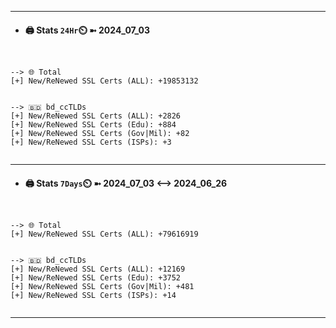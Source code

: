 

---
- #### 🖨️ **Stats** `24Hr`⏲️ ➼ 2024_07_03
```console


--> 🌐 Total
[+] New/ReNewed SSL Certs (ALL): +19853132


--> 🇧🇩 bd_ccTLDs
[+] New/ReNewed SSL Certs (ALL): +2826
[+] New/ReNewed SSL Certs (Edu): +884
[+] New/ReNewed SSL Certs (Gov|Mil): +82
[+] New/ReNewed SSL Certs (ISPs): +3


```

---
- #### 🖨️ **Stats** `7Days`⏲️ ➼ 2024_07_03 <--> 2024_06_26
```console


--> 🌐 Total
[+] New/ReNewed SSL Certs (ALL): +79616919


--> 🇧🇩 bd_ccTLDs
[+] New/ReNewed SSL Certs (ALL): +12169
[+] New/ReNewed SSL Certs (Edu): +3752
[+] New/ReNewed SSL Certs (Gov|Mil): +481
[+] New/ReNewed SSL Certs (ISPs): +14


```

---

